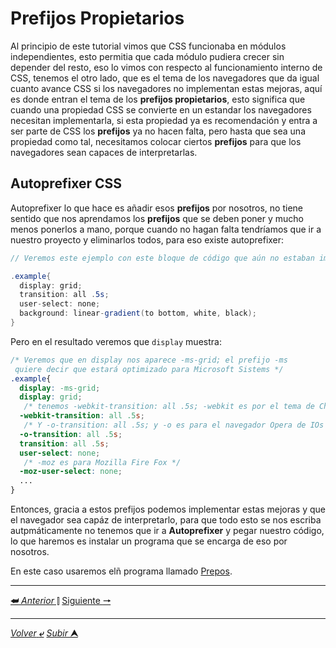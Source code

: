 # Prefijos Propietarios

Al principio de este tutorial vimos que CSS funcionaba en módulos independientes, esto permitia que cada módulo pudiera crecer sin depender del resto, eso lo vimos con respecto al funcionamiento interno de CSS, tenemos el otro lado, que es el tema de los navegadores que da igual cuanto avance CSS si los navegadores no implementan estas mejoras, aquí es donde entran el tema de los **prefijos propietarios**, esto significa que cuando una propiedad CSS se convierte en un estandar los navegadores necesitan implementarla, si esta propiedad ya es recomendación y entra a ser parte de CSS los **prefijos** ya no hacen falta, pero hasta que sea una propiedad como tal, necesitamos colocar ciertos **prefijos** para que los navegadores sean capaces de interpretarlas.

## Autoprefixer CSS

Autoprefixer lo que hace es añadir esos **prefijos** por nosotros, no tiene sentido que nos aprendamos los **prefijos** que se deben poner y mucho menos ponerlos a mano, porque cuando no hagan falta tendríamos que ir a nuestro proyecto y eliminarlos todos, para eso existe autoprefixer:

```CS
// Veremos este ejemplo con este bloque de código que aún no estaban implementados en los navegadores

.example{
  display: grid;
  transition: all .5s;
  user-select: none;
  background: linear-gradient(to bottom, white, black);
}

```
Pero en el resultado veremos que `display` muestra:

```CSS
/* Veremos que en display nos aparece -ms-grid; el prefijo -ms
 quiere decir que estará optimizado para Microsoft Sistems */
.example{
  display: -ms-grid;
  display: grid;
   /* tenemos -webkit-transition: all .5s; -webkit es por el tema de Chrome */
  -webkit-transition: all .5s;
   /* Y -o-transition: all .5s; y -o es para el navegador Opera de IOs */
  -o-transition: all .5s;
  transition: all .5s;
  user-select: none;
   /* -moz es para Mozilla Fire Fox */
  -moz-user-select: none;
  ...
}
```

Entonces, gracia a estos prefijos podemos implementar estas mejoras y que el navegador sea capáz de interpretarlo, para que todo esto se nos escriba autpmáticamente no tenemos que ir a **Autoprefixer** y pegar nuestro código, lo que haremos es instalar un programa que se encarga de eso por nosotros.

En este caso usaremos elñ programa llamado [Prepos](/teoria/herramientasRecursos/Prepos.md "Ir a Preopos.md 'Herramientas/Recursos'").

---

[**&#11176;** *Anterior* &#11007;](/teoria/teoriaBasica/006_estilosNavegador.md "Estilos del Navegador") 
[Siguiente **&#129042;**](/teoria/teoriaBasica/008_boxModel.md "Box Model")

---

[*Volver* **&ldca;**](/teoria/teoriaBasica/README.md "Menu principal") 
[*Subir* **&#11165;**](# "Ir al título")